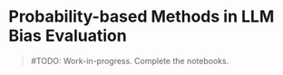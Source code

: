 # Probability-based Methods in LLM Bias Evaluation

> #TODO: Work-in-progress. Complete the notebooks.